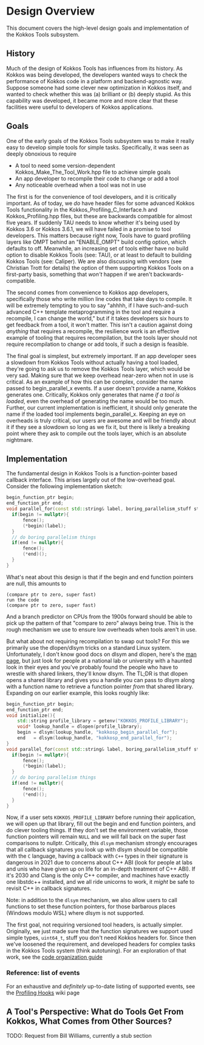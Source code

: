 # Design Overview

This document covers the high-level design goals and implementation of the Kokkos Tools subsystem.

## History

Much of the design of Kokkos Tools has influences from its history. As Kokkos was being developed, the developers wanted ways to check the performance of Kokkos code in a platform and backend-agnostic way. Suppose someone had some clever new optimization in Kokkos itself, and wanted to check whether this was (a) brilliant or (b) deeply stupid. As this capability was developed, it became more and more clear that these facilities were useful to developers of Kokkos applications. 

## Goals

One of the early goals of the Kokkos Tools subsystem was to make it really easy to develop simple tools for simple tasks. Specifically, it was seen as deeply obnoxious to require

- A tool to need some version-dependent Kokkos_Make_The_Tool_Work.hpp file to achieve simple goals
- An app developer to recompile their code to change or add a tool
- Any noticeable overhead when a tool was not in use

The first is for the convenience of tool developers, and it is critically important. As of today, we _do_ have header files for some advanced Kokkos Tools functionality in the Kokkos_Profiling_C_Interface.h and Kokkos_Profiling.hpp files, but these are backwards compatible for almost five years. If suddenly TAU needs to know whether it's being used by Kokkos 3.6 or Kokkos 3.6.1, we will have failed in a promise to tool developers. This matters because right now, Tools have to guard profiling layers like OMPT behind an "ENABLE_OMPT" build config option, which defaults to off. Meanwhile, an increasing set of tools either have no build option to disable Kokkos Tools (see: TAU), or at least to default to building Kokkos Tools (see: Caliper). We are also discussing with vendors (see Christian Trott for details) the option of them supporting Kokkos Tools on a first-party basis, something that _won't_ happen if we aren't backwards-compatible.

The second comes from convenience to Kokkos app developers, specifically those who write million line codes that take days to compile. It will be extremely tempting to you to say "ahhhh, if I have such-and-such advanced C++ template metaprogramming in the tool and require a recompile, I can change the world," but if it takes developers six hours to get feedback from a tool, it won't matter. This isn't a caution against doing _anything_ that requires a recompile, the resilience work is an effective example of tooling that requires recompilation, but the tools layer should not require recompilation to change or add tools, if such a design is feasible.

The final goal is simplest, but extremely important. If an app developer sees a slowdown from Kokkos Tools without actually having a tool loaded, they're going to ask us to remove the Kokkos Tools layer, which would be very sad. Making sure that we keep overhead near-zero when not in use is critical. As an example of how this can be complex, consider the name passed to begin\_parallel\_x events. If a user doesn't provide a name, Kokkos generates one. Critically, Kokkos only generates that name _if a tool is loaded_, even the overhead of generating the name would be too much. Further, our current implementation is inefficient, it should only generate the name if the loaded tool implements begin\_parallel\_x. Keeping an eye on overheads is truly critical, our users are awesome and will be friendly about it if they see a slowdown so long as we fix it, but there is likely a breaking point where they ask to compile out the tools layer, which is an absolute nightmare.

## Implementation

The fundamental design in Kokkos Tools is a function-pointer based callback interface. This arises largely out of the low-overhead goal. Consider the following implementation sketch:

```c++
begin_function_ptr begin;
end_function_ptr end;
void parallel_for(const std::string& label, boring_parallelism_stuff stuff) {
  if(begin != nullptr){
      fence();
      (*begin)(label);
  }
  // do boring parallelism things
  if(end != nullptr){
      fence();
      (*end)();
  }
}
```

What's neat about this design is that if the begin and end function pointers are null, this amounts to

```console
(compare ptr to zero, super fast)
run the code
(compare ptr to zero, super fast)
```

And a branch predictor on CPUs from the 1900s forward should be able to pick up the pattern of that "compare to zero" always being true. This is the rough mechanism we use to ensure low overheads when tools aren't in use.

But what about not requiring recompilation to swap out tools? For this we primarily use the dlopen/dlsym tricks on a standard Linux system. Unfortunately, I don't know good docs on dlsym and dlopen, here's the [man page](https://pubs.opengroup.org/onlinepubs/009695399/functions/dlsym.html), but just look for people at a national lab or university with a haunted look in their eyes and you've probably found the people who have to wrestle with shared linkers, they'll know dlsym. The TL;DR is that dlopen opens a shared library and gives you a handle you can pass to dlsym along with a function name to retrieve a function pointer _from_ that shared library. Expanding on our earlier example, this looks roughly like:

```c++
begin_function_ptr begin;
end_function_ptr end;
void initialize(){
    std::string profile_library = getenv("KOKKOS_PROFILE_LIBRARY");
    void* lookup_handle = dlopen(profile_library);
    begin = dlsym(lookup_handle, "kokkosp_begin_parallel_for");
    end   = dlsym(lookup_handle, "kokkosp_end_parallel_for");
}
void parallel_for(const std::string& label, boring_parallelism_stuff stuff) {
  if(begin != nullptr){
      fence();
      (*begin)(label);
  }
  // do boring parallelism things
  if(end != nullptr){
      fence();
      (*end)();
  }
}
```

Now, if a user sets `KOKKOS_PROFILE_LIBRARY` before running their application, we will open up that library, fill out the begin and end function pointers, and do clever tooling things. If they don't set the environment variable, those function pointers will remain `NULL` and we will fall back on the super fast comparisons to nullptr. Critically, this `dlsym` mechanism strongly encourages that all callback signatures you look up with dlsym should be compatible with the `C` language, having a callback with `C++` types in their signature is dangerous in 2021 due to concerns about C++ ABI (look for people at labs and unis who have given up on life for an in-depth treatment of C++ ABI). If it's 2030 and Clang is the only C++ compiler, and machines have exactly one libstdc++ installed, and we all ride unicorns to work, it _might_ be safe to revisit C++ in callback signatures.

Note: in addition to the `dlsym` mechanism, we also allow users to call functions to set these function pointers, for those barbarous places (Windows modulo WSL) where dlsym is not supported.

The first goal, not requiring versioned tool headers, is actually simpler. Originally, we just made sure that the function signatures we support used simple types, `uint64_t`, stuff you don't need Kokkos headers for. Since then we've loosened the requirement, and developed headers for complex tasks in the Kokkos Tools system (think autotuning). For an exploration of that work, see the [code organization guide](CodeOrganization.md)

### Reference: list of events

For an exhaustive and _definitely_ up-to-date listing of supported events, see the [Profiling Hooks](https://github.com/kokkos/kokkos-tools/wiki/Profiling-Hooks) wiki page

## A Tool's Perspective: What do Tools Get From Kokkos, What Comes from Other Sources?

TODO: Request from Bill Williams, currently a stub section